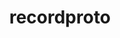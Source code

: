 ---
title: "recordproto"
layout: cache
category: package
meta: {"versions": ["1.14.2"], "compilers": ["gcc@8.3.1", "gcc@7.5.0", "gcc@9.3.0"]}
spec_files: 
 - "recordproto@1.14.2%gcc@7.5.0 arch=linux-ubuntu18.04-x86_64": spec-0.json
 - "recordproto@1.14.2%gcc@9.3.0 arch=linux-ubuntu20.04-x86_64": spec-1.json
 - "recordproto@1.14.2%gcc@8.3.1 arch=linux-rhel8-x86_64": spec-2.json
 - "recordproto@1.14.2%gcc@9.3.0 arch=linux-rhel7-x86_64": spec-3.json

---